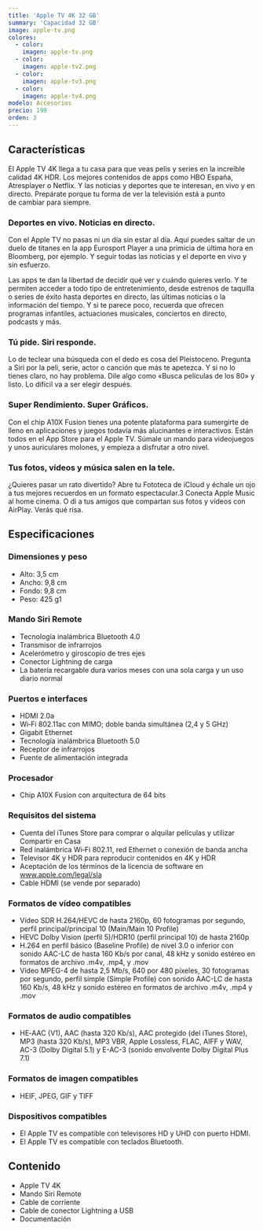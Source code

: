 ```yaml
---
title: 'Apple TV 4K 32 GB'
summary: 'Capacidad 32 GB'
image: apple-tv.png
colores:
  - color:
    imagen: apple-tv.png
  - color:
    imagen: apple-tv2.png
  - color:
    imagen: apple-tv3.png
  - color:
    imagen: apple-tv4.png
modelo: Accesorios
precio: 199
orden: 3
---
```


## Características

El Apple TV 4K llega a tu casa para que veas pelis y series en la increíble calidad 4K HDR. Los mejores contenidos de apps como HBO España, Atresplayer o Netflix. Y las noticias y deportes que te interesan, en vivo y en directo. Prepárate porque tu forma de ver la televisión está a punto de cambiar para siempre.

### Deportes en vivo. Noticias en directo.

Con el Apple TV no pasas ni un día sin estar al día. Aquí puedes saltar de un duelo de titanes en la app Eurosport Player a una primicia de última hora en Bloomberg, por ejemplo. Y seguir todas las noticias y el deporte en vivo y sin esfuerzo.

Las apps te dan la libertad de decidir qué ver y cuándo quieres verlo. Y te permiten acceder a todo tipo de entretenimiento, desde estrenos de taquilla o series de éxito hasta deportes en directo, las últimas noticias o la información del tiempo. Y si te parece poco, recuerda que ofrecen programas infantiles, actuaciones musicales, conciertos en directo, podcasts y más.

### Tú pide. Siri responde.

Lo de teclear una búsqueda con el dedo es cosa del Pleistoceno. Pregunta a Siri por la peli, serie, actor o canción que más te apetezca. Y si no lo tienes claro, no hay problema. Dile algo como «Busca películas de los 80» y listo. Lo difícil va a ser elegir después.

### Super Rendimiento. Super Gráficos.

Con el chip A10X Fusion tienes una potente plataforma para sumergirte de lleno en aplicaciones y juegos todavía más alucinantes e interactivos. Están todos en el App Store para el Apple TV. Súmale un mando para videojuegos y unos auriculares molones, y empieza a disfrutar a otro nivel.

### Tus fotos, vídeos y música salen en la tele.

¿Quieres pasar un rato divertido? Abre tu Fototeca de iCloud y échale un ojo a tus mejores recuerdos en un formato espectacular.3 Conecta Apple Music al home cinema. O di a tus amigos que compartan sus fotos y vídeos con AirPlay. Verás qué risa.

## Especificaciones

### Dimensiones y peso

  - Alto: 3,5 cm
  - Ancho: 9,8 cm
  - Fondo: 9,8 cm
  - Peso: 425 g1

### Mando Siri Remote

  - Tecnología inalámbrica Bluetooth 4.0
  - Transmisor de infrarrojos
  - Acelerómetro y giroscopio de tres ejes
  - Conector Lightning de carga
  - La batería recargable dura varios meses con una sola carga y un uso diario normal

### Puertos e interfaces

  - HDMI 2.0a
  - Wi‑Fi 802.11ac con MIMO; doble banda simultánea (2,4 y 5 GHz)
  - Gigabit Ethernet
  - Tecnología inalámbrica Bluetooth 5.0
  - Receptor de infrarrojos
  - Fuente de alimentación integrada

### Procesador

  - Chip A10X Fusion con arquitectura de 64 bits

### Requisitos del sistema

  - Cuenta del iTunes Store para comprar o alquilar películas y utilizar Compartir en Casa
  - Red inalámbrica Wi‑Fi 802.11, red Ethernet o conexión de banda ancha
  - Televisor 4K y HDR para reproducir contenidos en 4K y HDR
  - Aceptación de los términos de la licencia de software en www.apple.com/legal/sla
  - Cable HDMI (se vende por separado)

### Formatos de vídeo compatibles

  - Vídeo SDR H.264/HEVC de hasta 2160p, 60 fotogramas por segundo, perfil principal/principal 10 (Main/Main 10 Profile)
  - HEVC Dolby Vision (perfil 5)/HDR10 (perfil principal 10) de hasta 2160p
  - H.264 en perfil básico (Baseline Profile) de nivel 3.0 o inferior con sonido AAC-LC de hasta 160 Kb/s por canal, 48 kHz y sonido estéreo en formatos de archivo .m4v, .mp4, y .mov
  - Vídeo MPEG-4 de hasta 2,5 Mb/s, 640 por 480 píxeles, 30 fotogramas por segundo, perfil simple (Simple Profile) con sonido AAC-LC de hasta 160 Kb/s, 48 kHz y sonido estéreo en formatos de archivo .m4v, .mp4 y .mov

### Formatos de audio compatibles

  - HE‑AAC (V1), AAC (hasta 320 Kb/s), AAC protegido (del iTunes Store), MP3 (hasta 320 Kb/s), MP3 VBR, Apple Lossless, FLAC, AIFF y WAV, AC-3 (Dolby Digital 5.1) y E-AC-3 (sonido envolvente Dolby Digital Plus 7.1)

### Formatos de imagen compatibles

  - HEIF, JPEG, GIF y TIFF

### Dispositivos compatibles

  - El Apple TV es compatible con televisores HD y UHD con puerto HDMI.
  - El Apple TV es compatible con teclados Bluetooth.

## Contenido

  - Apple TV 4K
  - Mando Siri Remote
  - Cable de corriente
  - Cable de conector Lightning a USB
  - Documentación
